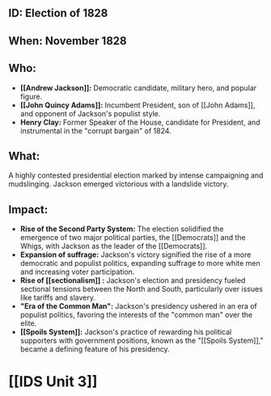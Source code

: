 ## ID: Election of 1828

## When: November 1828

## Who: 
* **[[Andrew Jackson]]:** Democratic candidate, military hero, and popular figure.
* **[[John Quincy Adams]]:** Incumbent President, son of [[John Adams]], and opponent of Jackson's populist style.
* **Henry Clay:** Former Speaker of the House, candidate for President, and instrumental in the "corrupt bargain" of 1824.

## What: 
A highly contested presidential election marked by intense campaigning and mudslinging. Jackson emerged victorious with a landslide victory.

## Impact: 
* **Rise of the Second Party System:** The election solidified the emergence of two major political parties, the [[Democrats]] and the Whigs, with Jackson as the leader of the [[Democrats]]. 
* **Expansion of suffrage:** Jackson's victory signified the rise of a more democratic and populist politics, expanding suffrage to more white men and increasing voter participation.
* **Rise of  [[sectionalism]] :**  Jackson's election and presidency fueled sectional tensions between the North and South, particularly over issues like tariffs and slavery. 
* **"Era of the Common Man":**  Jackson's presidency ushered in an era of populist politics, favoring the interests of the "common man" over the elite. 
* **[[Spoils System]]:** Jackson's practice of rewarding his political supporters with government positions, known as the "[[Spoils System]]," became a defining feature of his presidency. 

# [[IDS Unit 3]]